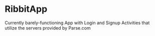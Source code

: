 RibbitApp
=========

Currently barely-functioning App with Login and Signup Activities that utilize the servers provided by Parse.com
